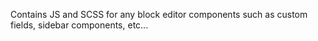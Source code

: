 Contains JS and SCSS for any block editor components such as custom fields, sidebar components, etc...
